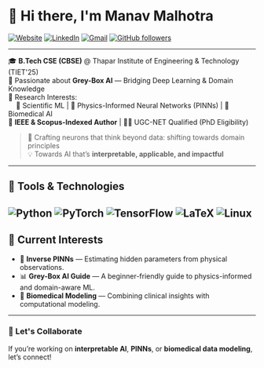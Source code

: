 # 👋 Hi there, I'm Manav Malhotra

[![Website](https://img.shields.io/badge/Portfolio-In%20Progress-blueviolet?style=flat-square&logo=Google-Chrome)](#)
[![LinkedIn](https://img.shields.io/badge/LinkedIn-Manav%20Malhotra-blue?style=flat-square&logo=linkedin)]([https://www.linkedin.com/in/manavmalhotra/](https://www.linkedin.com/in/manav-malhotra-973257228/))
[![Gmail](https://img.shields.io/badge/Gmail-manav8073@gmail.com-D14836?style=flat-square&logo=gmail&logoColor=white)](mailto:manav8073@gmail.com)
[![GitHub followers](https://img.shields.io/github/followers/manavmalhotra?label=Follow&style=social)](https://github.com/manavmalhotra123)

---

🎓 **B.Tech CSE (CBSE)** @ Thapar Institute of Engineering & Technology (TIET'25)  
🧠 Passionate about **Grey-Box AI** — Bridging Deep Learning & Domain Knowledge  
🧪 Research Interests:  
&nbsp;&nbsp;&nbsp;&nbsp;🔬 Scientific ML | 🧮 Physics-Informed Neural Networks (PINNs) | 🧠 Biomedical AI  
📄 **IEEE & Scopus-Indexed Author** | 🧑‍🏫 UGC-NET Qualified (PhD Eligibility)

> 🧰 Crafting neurons that think beyond data: shifting towards domain principles  
> 💡 Towards AI that’s **interpretable, applicable, and impactful**

---

## 🔧 Tools & Technologies

![Python](https://img.shields.io/badge/Python-3670A0?style=for-the-badge&logo=python&logoColor=ffdd54)
![PyTorch](https://img.shields.io/badge/PyTorch-E34F26?style=for-the-badge&logo=pytorch&logoColor=white)
![TensorFlow](https://img.shields.io/badge/TensorFlow-FF6F00?style=for-the-badge&logo=tensorflow&logoColor=white)
![LaTeX](https://img.shields.io/badge/LaTeX-47A141?style=for-the-badge&logo=latex&logoColor=white)
![Linux](https://img.shields.io/badge/Linux-FCC624?style=for-the-badge&logo=linux&logoColor=black)
---

## 📝 Current Interests

- 🚀 **Inverse PINNs** — Estimating hidden parameters from physical observations.
- 📊 **Grey-Box AI Guide** — A beginner-friendly guide to physics-informed and domain-aware ML.
- 🧠 **Biomedical Modeling** — Combining clinical insights with computational modeling.

---

### 🤝 Let's Collaborate
If you’re working on **interpretable AI**, **PINNs**, or **biomedical data modeling**, let’s connect!

